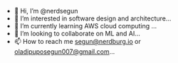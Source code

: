 - 👋 Hi, I’m @nerdsegun
- 👀 I’m interested in software design and architecture...
- 🌱 I’m currently learning AWS cloud computing ...
- 💞️ I’m looking to collaborate on ML and AI...
- 📫 How to reach me segun@nerdburg.io or oladipuposegun007@gmail.com...

<!---
nerdsegun/nerdsegun is a ✨ special ✨ repository because its `README.md` (this file) appears on your GitHub profile.
You can click the Preview link to take a look at your changes.
--->
